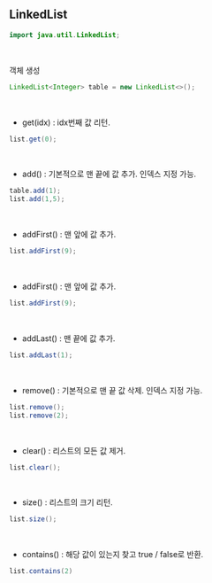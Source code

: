 ## LinkedList

```java
import java.util.LinkedList;
```

<br>

객체 생성
```java
LinkedList<Integer> table = new LinkedList<>();
```

<br>

* get(idx) : idx번째 값 리턴.
```java
list.get(0);
```

<br>

* add() : 기본적으로 맨 끝에 값 추가. 인덱스 지정 가능.
```java
table.add(1);
list.add(1,5);
```

<br>

* addFirst() : 맨 앞에 값 추가.
```java
list.addFirst(9);
```

<br>

* addFirst() : 맨 앞에 값 추가.
```java
list.addFirst(9);
```

<br>

* addLast() : 맨 끝에 값 추가.
```java
list.addLast(1);
```

<br>

* remove() : 기본적으로 맨 끝 값 삭제. 인덱스 지정 가능.
```java
list.remove();
list.remove(2);
```

<br>

* clear() : 리스트의 모든 값 제거.
```java
list.clear();
```

<br>

* size() : 리스트의 크기 리턴.
```java
list.size();
```

<br>

* contains() : 해당 값이 있는지 찾고 true / false로 반환.
```java
list.contains(2)
```